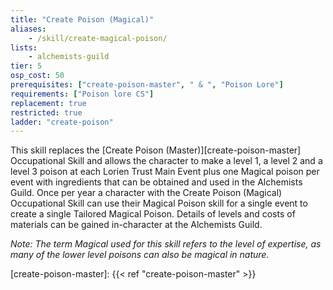 ```yaml
---
title: "Create Poison (Magical)"
aliases:
    - /skill/create-magical-poison/
lists:
    - alchemists-guild
tier: 5
osp_cost: 50
prerequisites: ["create-poison-master", " & ", "Poison Lore"]
requirements: ["Poison lore CS"]
replacement: true
restricted: true
ladder: "create-poison"
---
```

This skill replaces the [Create Poison (Master)][create-poison-master] Occupational Skill and allows the character to make a level 1, a level 2 and a level 3 poison at each Lorien Trust Main Event plus one Magical poison per event with ingredients that can be obtained and used in the Alchemists Guild. Once per year a character with the Create Poison (Magical) Occupational Skill can use their Magical Poison skill for a single event to create a single Tailored Magical Poison. Details of levels and costs of materials can be gained in-character at the Alchemists Guild.

_Note: The term Magical used for this skill refers to the level of expertise, as many of the lower level poisons can also be magical in nature._

[create-poison-master]: {{< ref "create-poison-master" >}}